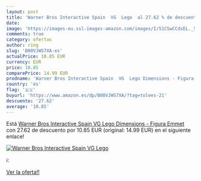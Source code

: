 ```yaml
---
layout: post
title: 'Warner Bros Interactive Spain  VG  Lego  al 27.62 % de descuento'
date: 
image: 'https://images-eu.ssl-images-amazon.com/images/I/51CSwCCdsEL._SL200_.jpg'
comments: true
category: ofertas
author: ring
slug: 'B00VJWS7XA-es'
actualPrice: 10.85 EUR
currency: EUR
price: 10.85
comparePrice: 14.99 EUR
prodname: 'Warner Bros Interactive Spain  VG  Lego Dimensions - Figura Emmet'
country: 'es'
flag: '🇪🇸'
buyurl: 'https://www.amazon.es/dp/B00VJWS7XA/?tag=tolees-21'
descuento: '27.62'
average: '10.85'
---
```


Está [Warner Bros Interactive Spain  VG  Lego Dimensions - Figura Emmet](https://www.amazon.es/dp/B00VJWS7XA/?tag=tolees-21) con 27.62 de descuento por 10.85 EUR (original: 14.99 EUR) en el siguiente enlace!

[![Warner Bros Interactive Spain  VG  Lego ](https://images-eu.ssl-images-amazon.com/images/I/51CSwCCdsEL._SL200_.jpg)](https://www.amazon.es/dp/B00VJWS7XA/?tag=tolees-21)

ℹ️:


[Ver la oferta!!](https://www.amazon.es/dp/B00VJWS7XA/?tag=tolees-21)
